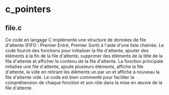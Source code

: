 # c_pointers
## file.c
Ce code en langage C implémente une structure de données de file d'attente (FIFO : Premier Entré, Premier Sorti) à l'aide d'une liste chaînée. Le code fournit des fonctions pour initialiser la file d'attente, ajouter des éléments à la fin de la file d'attente, supprimer des éléments de la tête de la file d'attente et afficher le contenu de la file d'attente. La fonction principale initialise une file d'attente, ajoute plusieurs éléments, affiche la file d'attente, la vide en retirant les éléments un par un et affiche à nouveau la file d'attente vide. Le code est bien commenté pour faciliter la compréhension de chaque fonction et son rôle dans la mise en œuvre de la file d'attente.
